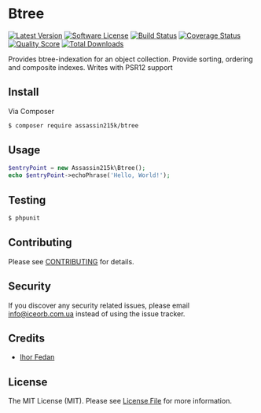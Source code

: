 # Btree

[![Latest Version](https://img.shields.io/github/release/assassin215k/btree.svg?style=flat-square)](https://github.com/assassin215k/btree/releases)
[![Software License](https://img.shields.io/badge/license-MIT-brightgreen.svg?style=flat-square)](LICENSE.md)
[![Build Status](https://img.shields.io/travis/assassin215k/btree/master.svg?style=flat-square)](https://travis-ci.org/assassin215k/btree)
[![Coverage Status](https://coveralls.io/repos/github/assassin215k/btree/badge.svg?branch=dev)](https://coveralls.io/github/assassin215k/btree?branch=dev)
[![Quality Score](https://img.shields.io/scrutinizer/g/assassin215k/btree.svg?style=flat-square)](https://scrutinizer-ci.com/g/assassin215k/btree)
[![Total Downloads](https://img.shields.io/packagist/dt/assassin215k/btree.svg?style=flat-square)](https://packagist.org/packages/assassin215k/btree)

Provides btree-indexation for an object collection. Provide sorting, ordering and composite indexes.
Writes with PSR12 support

## Install

Via Composer

``` bash
$ composer require assassin215k/btree
```

## Usage

``` php
$entryPoint = new Assassin215k\Btree();
echo $entryPoint->echoPhrase('Hello, World!');
```

## Testing

``` bash
$ phpunit
```

## Contributing

Please see [CONTRIBUTING](CONTRIBUTING.md) for details.

## Security

If you discover any security related issues, please email info@iceorb.com.ua instead of using the issue tracker.

## Credits

- [Ihor Fedan](https://github.com/assassin215k)

## License

The MIT License (MIT). Please see [License File](LICENSE.md) for more information.
